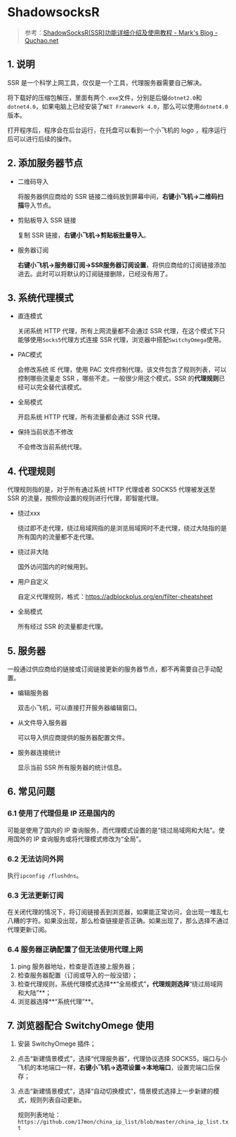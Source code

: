# ShadowsocksR

> 参考：[ShadowSocksR(SSR)功能详细介绍及使用教程 - Mark's Blog - Quchao.net](https://www.quchao.net/ShadowsocksR.html)

## 1. 说明

SSR 是一个科学上网工具，仅仅是一个工具，代理服务器需要自己解决。

将下载好的压缩包解压，里面有两个`.exe`文件，分别是后缀`dotnet2.0`和`dotnet4.0`，如果电脑上已经安装了`NET Framework 4.0`，那么可以使用`dotnet4.0`版本。

打开程序后，程序会在后台运行，在托盘可以看到一个小飞机的 logo ，程序运行后可以进行后续的操作。

## 2. 添加服务器节点

- 二维码导入

  将服务器供应商给的 SSR 链接二维码放到屏幕中间，**右键小飞机→二维码扫描**导入节点。

- 剪贴板导入 SSR 链接

  复制 SSR 链接，**右键小飞机→剪贴板批量导入**。

- 服务器订阅

  **右键小飞机→服务器订阅→SSR服务器订阅设置**，将供应商给的订阅链接添加进去。此时可以将默认的订阅链接删除，已经没有用了。

## 3. 系统代理模式

- 直连模式

  关闭系统 HTTP 代理，所有上网流量都不会通过 SSR 代理，在这个模式下只能够使用`Socks5`代理方式连接 SSR 代理，浏览器中搭配`SwitchyOmega`使用。

- PAC模式

  会修改系统 IE 代理，使用 PAC 文件控制代理。该文件包含了规则列表，可以控制哪些流量走 SSR ，哪些不走。一般很少用这个模式，SSR 的**代理规则**已经可以完全替代该模式。

- 全局模式

  开启系统 HTTP 代理，所有流量都会通过 SSR 代理。

- 保持当前状态不修改

  不会修改当前系统代理。

## 4. 代理规则

代理规则指的是，对于所有通过系统 HTTP 代理或者 SOCKS5 代理被发送至 SSR 的流量，按照你设置的规则进行代理，即智能代理。

- 绕过xxx

  绕过即不走代理，绕过局域网指的是浏览局域网时不走代理，绕过大陆指的是所有国内的流量都不走代理。

- 绕过非大陆

  国外访问国内的时候用到。

- 用户自定义

  自定义代理规则，格式：https://adblockplus.org/en/filter-cheatsheet

- 全局模式

  所有经过 SSR 的流量都走代理。

## 5. 服务器

一般通过供应商给的链接或订阅链接更新的服务器节点，都不再需要自己手动配置。

- 编辑服务器

  双击小飞机，可以直接打开服务器编辑窗口。

- 从文件导入服务器

  可以导入供应商提供的服务器配置文件。

- 服务器连接统计

  显示当前 SSR 所有服务器的统计信息。

## 6. 常见问题

### 6.1 使用了代理但是 IP 还是国内的

可能是使用了国内的 IP 查询服务，而代理模式设置的是“绕过局域网和大陆”。使用国外的 IP 查询服务或将代理模式修改为“全局”。

### 6.2 无法访问外网

执行`ipconfig /flushdns`。

### 6.3 无法更新订阅

在关闭代理的情况下，将订阅链接丢到浏览器，如果能正常访问，会出现一堆乱七八糟的字符。如果没出现，那么检查链接是否正确。如果出现了，那么选择不通过代理更新订阅。

### 6.4 服务器正确配置了但无法使用代理上网

1. ping 服务器地址，检查是否连接上服务器；
2. 检查服务器配置（订阅或导入的一般没错）；
3. 检查代理规则，系统代理模式选择**“全局模式”**，代理规则选择**“绕过局域网和大陆”**；
4. 浏览器选择**“系统代理”**。

## 7. 浏览器配合 SwitchyOmege 使用

1. 安装 SwitchyOmege 插件；

2. 点击“新建情景模式”，选择“代理服务器”，代理协议选择 SOCKS5，端口与小飞机的本地端口一样，**右键小飞机→选项设置→本地端口**，设置完端口后保存；

3. 点击“新建情景模式”，选择“自动切换模式”，情景模式选择上一步新建的模式，规则列表自动更新。

   规则列表地址：`https://github.com/17mon/china_ip_list/blob/master/china_ip_list.txt`